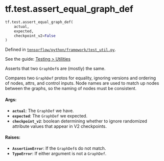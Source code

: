 <div itemscope itemtype="http://developers.google.com/ReferenceObject">
<meta itemprop="name" content="tf.test.assert_equal_graph_def" />
<meta itemprop="path" content="Stable" />
</div>

# tf.test.assert_equal_graph_def

``` python
tf.test.assert_equal_graph_def(
    actual,
    expected,
    checkpoint_v2=False
)
```



Defined in [`tensorflow/python/framework/test_util.py`](https://www.tensorflow.org/code/tensorflow/python/framework/test_util.py).

See the guide: [Testing > Utilities](../../../../api_guides/python/test.md#Utilities)

Asserts that two `GraphDef`s are (mostly) the same.

Compares two `GraphDef` protos for equality, ignoring versions and ordering of
nodes, attrs, and control inputs.  Node names are used to match up nodes
between the graphs, so the naming of nodes must be consistent.

#### Args:

* <b>`actual`</b>: The `GraphDef` we have.
* <b>`expected`</b>: The `GraphDef` we expected.
* <b>`checkpoint_v2`</b>: boolean determining whether to ignore randomized attribute
      values that appear in V2 checkpoints.


#### Raises:

* <b>`AssertionError`</b>: If the `GraphDef`s do not match.
* <b>`TypeError`</b>: If either argument is not a `GraphDef`.